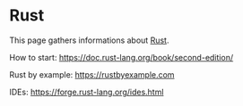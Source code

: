 # Rust
This page gathers informations about [Rust](https://www.rust-lang.org/en-US/).

How to start: https://doc.rust-lang.org/book/second-edition/

Rust by example: https://rustbyexample.com

IDEs: https://forge.rust-lang.org/ides.html

